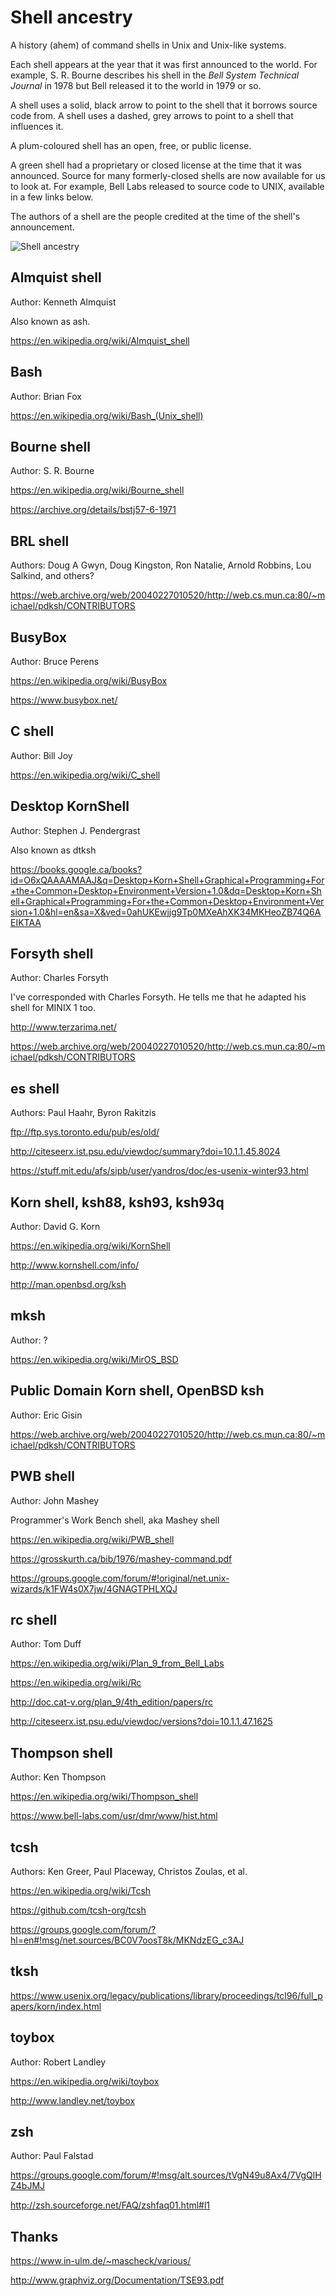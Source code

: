 
# Shell ancestry

A history (ahem) of command shells in Unix and Unix-like systems.

Each shell appears at the year that it was first announced to the
world. For example, S. R. Bourne describes his shell in the *Bell
System Technical Journal* in 1978 but Bell released it to the world in
1979 or so.

A shell uses a solid, black arrow to point to the shell that it
borrows source code from. A shell uses a dashed, grey arrows to point
to a shell that influences it.

A plum-coloured shell has an open, free, or public license. 

A green shell had a proprietary or closed license at the time that it was
announced. Source for many formerly-closed shells are now available for us
to look at. For example, Bell Labs released to source code to UNIX,
available in a few links below.

The authors of a shell are the people credited at the time of the shell's announcement. 

![Shell ancestry](shellancestry.svg)

## Almquist shell

Author: Kenneth Almquist

Also known as ash.

https://en.wikipedia.org/wiki/Almquist_shell


## Bash

Author: Brian Fox

https://en.wikipedia.org/wiki/Bash_(Unix_shell)


## Bourne shell

Author: S. R. Bourne

https://en.wikipedia.org/wiki/Bourne_shell

https://archive.org/details/bstj57-6-1971


## BRL shell

Authors: Doug A Gwyn, Doug Kingston, Ron Natalie, Arnold Robbins, Lou Salkind, and others?

https://web.archive.org/web/20040227010520/http://web.cs.mun.ca:80/~michael/pdksh/CONTRIBUTORS


## BusyBox

Author: Bruce Perens

https://en.wikipedia.org/wiki/BusyBox

https://www.busybox.net/


## C shell

Author: Bill Joy

https://en.wikipedia.org/wiki/C_shell


## Desktop KornShell

Author: Stephen J. Pendergrast

Also known as dtksh

https://books.google.ca/books?id=O6xQAAAAMAAJ&q=Desktop+Korn+Shell+Graphical+Programming+For+the+Common+Desktop+Environment+Version+1.0&dq=Desktop+Korn+Shell+Graphical+Programming+For+the+Common+Desktop+Environment+Version+1.0&hl=en&sa=X&ved=0ahUKEwjjg9Tp0MXeAhXK34MKHeoZB74Q6AEIKTAA


## Forsyth shell

Author: Charles Forsyth

I've corresponded with Charles Forsyth. He tells me that he adapted his shell for MINIX 1 too.

http://www.terzarima.net/

https://web.archive.org/web/20040227010520/http://web.cs.mun.ca:80/~michael/pdksh/CONTRIBUTORS


## es shell

Authors: Paul Haahr, Byron Rakitzis

ftp://ftp.sys.toronto.edu/pub/es/old/

http://citeseerx.ist.psu.edu/viewdoc/summary?doi=10.1.1.45.8024

https://stuff.mit.edu/afs/sipb/user/yandros/doc/es-usenix-winter93.html


## Korn shell, ksh88, ksh93, ksh93q

Author: David G. Korn

https://en.wikipedia.org/wiki/KornShell

http://www.kornshell.com/info/

http://man.openbsd.org/ksh


## mksh

Author: ?

https://en.wikipedia.org/wiki/MirOS_BSD


## Public Domain Korn shell, OpenBSD ksh

Author: Eric Gisin

https://web.archive.org/web/20040227010520/http://web.cs.mun.ca:80/~michael/pdksh/CONTRIBUTORS


## PWB shell

Author: John Mashey

Programmer's Work Bench shell, aka Mashey shell

https://en.wikipedia.org/wiki/PWB_shell

https://grosskurth.ca/bib/1976/mashey-command.pdf

https://groups.google.com/forum/#!original/net.unix-wizards/k1FW4s0X7jw/4GNAGTPHLXQJ


## rc shell

Author: Tom Duff

https://en.wikipedia.org/wiki/Plan_9_from_Bell_Labs

https://en.wikipedia.org/wiki/Rc

http://doc.cat-v.org/plan_9/4th_edition/papers/rc

http://citeseerx.ist.psu.edu/viewdoc/versions?doi=10.1.1.47.1625


## Thompson shell

Author: Ken Thompson

https://en.wikipedia.org/wiki/Thompson_shell

https://www.bell-labs.com/usr/dmr/www/hist.html


## tcsh

Authors: Ken Greer, Paul Placeway, Christos Zoulas, et al.

https://en.wikipedia.org/wiki/Tcsh

https://github.com/tcsh-org/tcsh

https://groups.google.com/forum/?hl=en#!msg/net.sources/BC0V7oosT8k/MKNdzEG_c3AJ


## tksh

https://www.usenix.org/legacy/publications/library/proceedings/tcl96/full_papers/korn/index.html


## toybox

Author: Robert Landley

https://en.wikipedia.org/wiki/toybox

http://www.landley.net/toybox


## zsh

Author: Paul Falstad

https://groups.google.com/forum/#!msg/alt.sources/tVgN49u8Ax4/7VgQlHZ4bJMJ

http://zsh.sourceforge.net/FAQ/zshfaq01.html#l1


## Thanks

https://www.in-ulm.de/~mascheck/various/

http://www.graphviz.org/Documentation/TSE93.pdf
